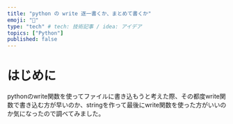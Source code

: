 ```yaml
---
title: "python の write 逐一書くか、まとめて書くか"
emoji: "🐍"
type: "tech" # tech: 技術記事 / idea: アイデア
topics: ["Python"]
published: false
---
```


# はじめに

pythonのwrite関数を使ってファイルに書き込もうと考えた際、その都度write関数で書き込む方が早いのか、stringを作って最後にwrite関数を使った方がいいのか気になったので調べてみました。
